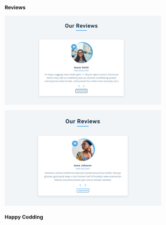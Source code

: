 ### Reviews

![alt text](<Screenshot 2024-02-15 113312.png>)



![alt text](<Screenshot 2024-02-15 113501.png>)


### Happy Codding